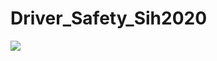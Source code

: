 # Driver_Safety_Sih2020


<img src="https://drive.google.com/file/d/1UjFoxo2PWaRMP09kqrVBJDZwVK0enigO/view?usp=sharing" />
